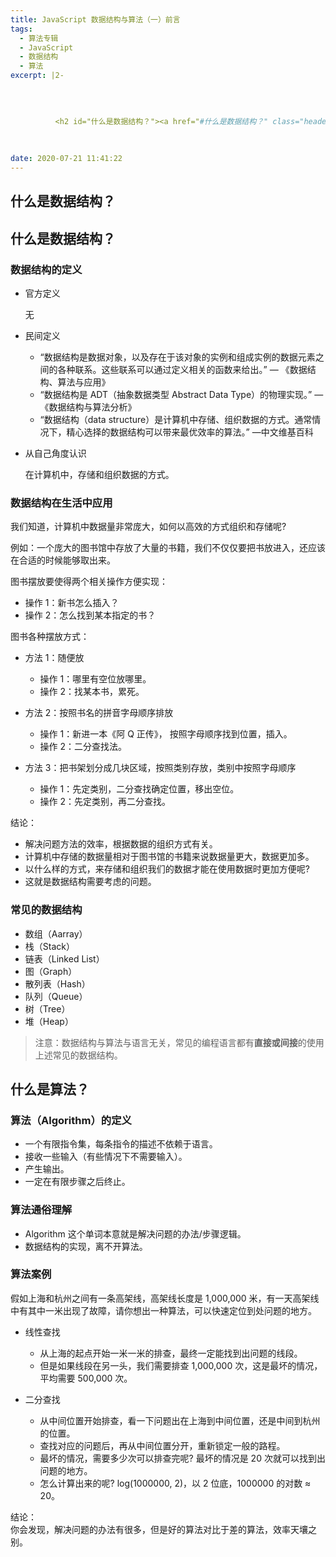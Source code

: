 ```yaml
---
title: JavaScript 数据结构与算法（一）前言
tags:
  - 算法专辑
  - JavaScript
  - 数据结构
  - 算法
excerpt: |2-

      
        
        
          <h2 id="什么是数据结构？"><a href="#什么是数据结构？" class="headerlink" title="什么是数据结构？"></a>什么是数据结构？</h2><h3 id="数据结构的定义"><a href="#数据结构的定义" class="header
        
      
      
date: 2020-07-21 11:41:22
---
```


## [](#什么是数据结构？ "什么是数据结构？")什么是数据结构？
<!-- more -->
## [](#什么是数据结构？ "什么是数据结构？")什么是数据结构？

### [](#数据结构的定义 "数据结构的定义")数据结构的定义

*   官方定义
    
    无
    
*   民间定义
    
    *   “数据结构是数据对象，以及存在于该对象的实例和组成实例的数据元素之间的各种联系。这些联系可以通过定义相关的函数来给出。” — 《数据结构、算法与应用》
    *   “数据结构是 ADT（抽象数据类型 Abstract Data Type）的物理实现。” — 《数据结构与算法分析》
    *   “数据结构（data structure）是计算机中存储、组织数据的方式。通常情况下，精心选择的数据结构可以带来最优效率的算法。” —中文维基百科
*   从自己角度认识
    
    在计算机中，存储和组织数据的方式。
    

### [](#数据结构在生活中应用 "数据结构在生活中应用")数据结构在生活中应用

我们知道，计算机中数据量非常庞大，如何以高效的方式组织和存储呢?

例如：一个庞大的图书馆中存放了大量的书籍，我们不仅仅要把书放进入，还应该在合适的时候能够取出来。

图书摆放要使得两个相关操作方便实现：

*   操作 1：新书怎么插入？
*   操作 2：怎么找到某本指定的书？

图书各种摆放方式：

*   方法 1：随便放
    
    *   操作 1：哪里有空位放哪里。
    *   操作 2：找某本书，累死。
*   方法 2：按照书名的拼音字母顺序排放
    
    *   操作 1：新进一本《阿 Q 正传》， 按照字母顺序找到位置，插入。
    *   操作 2：二分查找法。
*   方法 3：把书架划分成几块区域，按照类别存放，类别中按照字母顺序
    
    *   操作 1：先定类别，二分查找确定位置，移出空位。
    *   操作 2：先定类别，再二分查找。

结论：

*   解决问题方法的效率，根据数据的组织方式有关。
*   计算机中存储的数据量相对于图书馆的书籍来说数据量更大，数据更加多。
*   以什么样的方式，来存储和组织我们的数据才能在使用数据时更加方便呢?
*   这就是数据结构需要考虑的问题。

### [](#常见的数据结构 "常见的数据结构")常见的数据结构

*   数组（Aarray）
*   栈（Stack）
*   链表（Linked List）
*   图（Graph）
*   散列表（Hash）
*   队列（Queue）
*   树（Tree）
*   堆（Heap）

> 注意：数据结构与算法与语言无关，常见的编程语言都有**直接或间接**的使用上述常见的数据结构。

## [](#什么是算法？ "什么是算法？")什么是算法？

### [](#算法（Algorithm）的定义 "算法（Algorithm）的定义")算法（Algorithm）的定义

*   一个有限指令集，每条指令的描述不依赖于语言。
*   接收一些输入（有些情况下不需要输入）。
*   产生输出。
*   一定在有限步骤之后终止。

### [](#算法通俗理解 "算法通俗理解")算法通俗理解

*   Algorithm 这个单词本意就是解决问题的办法/步骤逻辑。
*   数据结构的实现，离不开算法。

### [](#算法案例 "算法案例")算法案例

假如上海和杭州之间有一条高架线，高架线长度是 1,000,000 米，有一天高架线中有其中一米出现了故障，请你想出一种算法，可以快速定位到处问题的地方。

*   线性查找
    
    *   从上海的起点开始一米一米的排查，最终一定能找到出问题的线段。
    *   但是如果线段在另一头，我们需要排查 1,000,000 次，这是最坏的情况，平均需要 500,000 次。
*   二分查找
    
    *   从中间位置开始排查，看一下问题出在上海到中间位置，还是中间到杭州的位置。
    *   查找对应的问题后，再从中间位置分开，重新锁定一般的路程。
    *   最坏的情况，需要多少次可以排查完呢? 最坏的情况是 20 次就可以找到出问题的地方。
    *   怎么计算出来的呢? log(1000000, 2)，以 2 位底，1000000 的对数 ≈ 20。

结论：  
你会发现，解决问题的办法有很多，但是好的算法对比于差的算法，效率天壤之别。